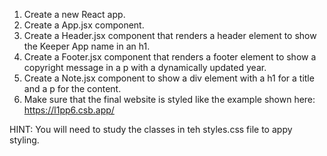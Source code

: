 1. Create a new React app.
2. Create a App.jsx component.
3. Create a Header.jsx component that renders a header element
to show the Keeper App name in an h1.
4. Create a Footer.jsx component that renders a footer element
to show a copyright message in a p with a dynamically updated year.
5. Create a Note.jsx component to show a div element with a
h1 for a title and a p for the content.
6. Make sure that the final website is styled like the example shown here:
https://l1pp6.csb.app/

HINT: You will need to study the classes in teh styles.css file to appy styling.